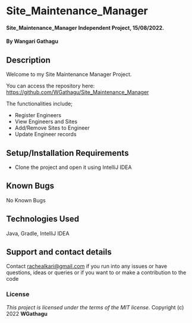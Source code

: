 # Site_Maintenance_Manager
#### Site_Maintenance_Manager Independent Project, 15/08/2022.
#### By **Wangari Gathagu**
## Description
Welcome to my Site Maintenance Manager Project.

You can access the repository here:
https://github.com/WGathagu/Site_Maintenance_Manager

The functionalities include;
* Register Engineers
* View Engineers and Sites
* Add/Remove Sites to Engineer
* Update Engineer records

## Setup/Installation Requirements
* Clone the project and open it using IntelliJ IDEA
## Known Bugs
No Known Bugs
## Technologies Used
Java, Gradle, IntelliJ IDEA
## Support and contact details
Contact rachealkari@gmail.com if you run into any issues or have questions, ideas or queries or if you want to or make a contribution to the code
### License
*This project is licensed under the terms of the MIT license.*
Copyright (c) 2022 **WGathagu**
